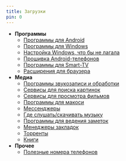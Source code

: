 ```yaml
---
title: Загрузки
pin: 0
---
```


- **Программы**
	- [Программы для Android](../r/android.md)
	- [Программы для Windows](/r/windows.md)
	- [Настройка Windows, что бы не лагала](/r/winconfig.md)
	- [Прошивка Android-телефонов](/r/adb.md)
	- [Программы для Smart-TV](/r/smart-tv.md)
	- [Расширения для браузера](/r/addons.md)
- **Медиа**
	- [Программы звукозаписи и обработки](/r/audacity.md)
	- [Сервисы для поиска картинок](/r/images.md)
	- [Сервисы для просмотра фильмов](/r/kino.md)
	- [Программы для макоси](/r/macos.md)
	- [Мессенджеры](/r/messenger.md)
	- [Где слушать/скачивать музыку](/r/music.md)
	- [Программы для ведения заметок](/r/notes.md)
	- [Менеджеры закладок](/r/tabme.md)
	- [Торренты](/r/torrents.md)
	- [Книги](/r/books.md)
- **Прочее**
	- [Полезные номера телефонов](/r/phonebook.md)

	
	
	
	
	
	
	
	
	
	
	
	
	
	
	
	
	
	
	
	